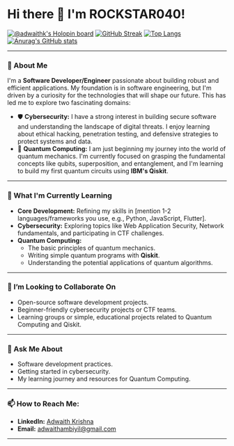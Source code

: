 # Hi there 👋 I'm ROCKSTAR040!

[![@adwaithk's Holopin board](https://holopin.me/adwaithk)](https://holopin.io/@adwaithk)
[![GitHub Streak](https://streak-stats.demolab.com?user=adwaith-krishna&theme=tokyonight-duo&mode=weekly)](https://git.io/streak-stats)
[![Top Langs](https://github-readme-stats.vercel.app/api/top-langs/?username=adwaith-krishna&layout=compact&theme=dark&hide_border=true)](https://github.com/anuraghazra/github-readme-stats)
[![Anurag's GitHub stats](https://github-readme-stats.vercel.app/api?username=adwaith-krishna&show_icons=true&theme=dark&hide_border=true)](https://github.com/anuraghazra/github-readme-stats)

---

### 🚀 About Me

I'm a **Software Developer/Engineer** passionate about building robust and efficient applications. My foundation is in software engineering, but I'm driven by a curiosity for the technologies that will shape our future. This has led me to explore two fascinating domains:

-   🛡️ **Cybersecurity:** I have a strong interest in building secure software and understanding the landscape of digital threats. I enjoy learning about ethical hacking, penetration testing, and defensive strategies to protect systems and data.
-   🌌 **Quantum Computing:** I am just beginning my journey into the world of quantum mechanics. I'm currently focused on grasping the fundamental concepts like qubits, superposition, and entanglement, and I'm learning to build my first quantum circuits using **IBM's Qiskit**.

---

### 🌱 What I'm Currently Learning

* **Core Development:** Refining my skills in [mention 1-2 languages/frameworks you use, e.g., Python, JavaScript, Flutter].
* **Cybersecurity:** Exploring topics like Web Application Security, Network fundamentals, and participating in CTF challenges.
* **Quantum Computing:**
    * The basic principles of quantum mechanics.
    * Writing simple quantum programs with **Qiskit**.
    * Understanding the potential applications of quantum algorithms.

---

### 🤝 I’m Looking to Collaborate On

* Open-source software development projects.
* Beginner-friendly cybersecurity projects or CTF teams.
* Learning groups or simple, educational projects related to Quantum Computing and Qiskit.

---

### 💬 Ask Me About

* Software development practices.
* Getting started in cybersecurity.
* My learning journey and resources for Quantum Computing.

---

### 📫 How to Reach Me:

* **LinkedIn:** [Adwaith Krishna](https://www.linkedin.com/in/adwaithk/)
* **Email:** [adwaithambiyil@gmail.com](mailto:adwaithambiyil@gmail.com)

---
